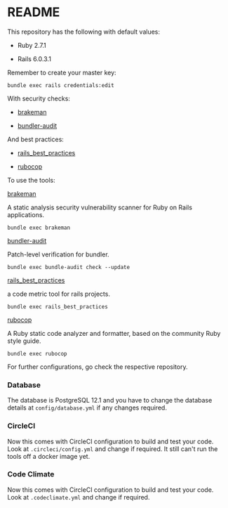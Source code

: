 # README

This repository has the following with default values: 

* Ruby 2.7.1

* Rails 6.0.3.1

Remember to create your master key: 

`bundle exec rails credentials:edit`

With security checks:

* [brakeman](https://github.com/presidentbeef/brakeman) 

* [bundler-audit](https://github.com/rubysec/bundler-audit)

And best practices:

* [rails_best_practices](https://github.com/flyerhzm/rails_best_practices)

* [rubocop](https://www.github.com/rubocop-hq/rubocop)

To use the tools:

[brakeman](https://github.com/presidentbeef/brakeman)

A static analysis security vulnerability scanner for Ruby on Rails applications.

`bundle exec brakeman`

[bundler-audit](https://github.com/rubysec/bundler-audit)

Patch-level verification for bundler.

`bundle exec bundle-audit check --update`

[rails_best_practices](https://github.com/flyerhzm/rails_best_practices)

a code metric tool for rails projects.

`bundle exec rails_best_practices`

[rubocop](https://www.github.com/rubocop-hq/rubocop)

A Ruby static code analyzer and formatter, based on the community Ruby style guide.

`bundle exec rubocop`

For further configurations, go check the respective repository.

### Database

The database is PostgreSQL 12.1 and you have to change the database details at `config/database.yml` if any changes required.

### CircleCI

Now this comes with CircleCI configuration to build and test your code. Look at `.circleci/config.yml` and change if required. It still can't run the tools off a docker image yet.

### Code Climate

Now this comes with CircleCI configuration to build and test your code. Look at `.codeclimate.yml` and change if required.
